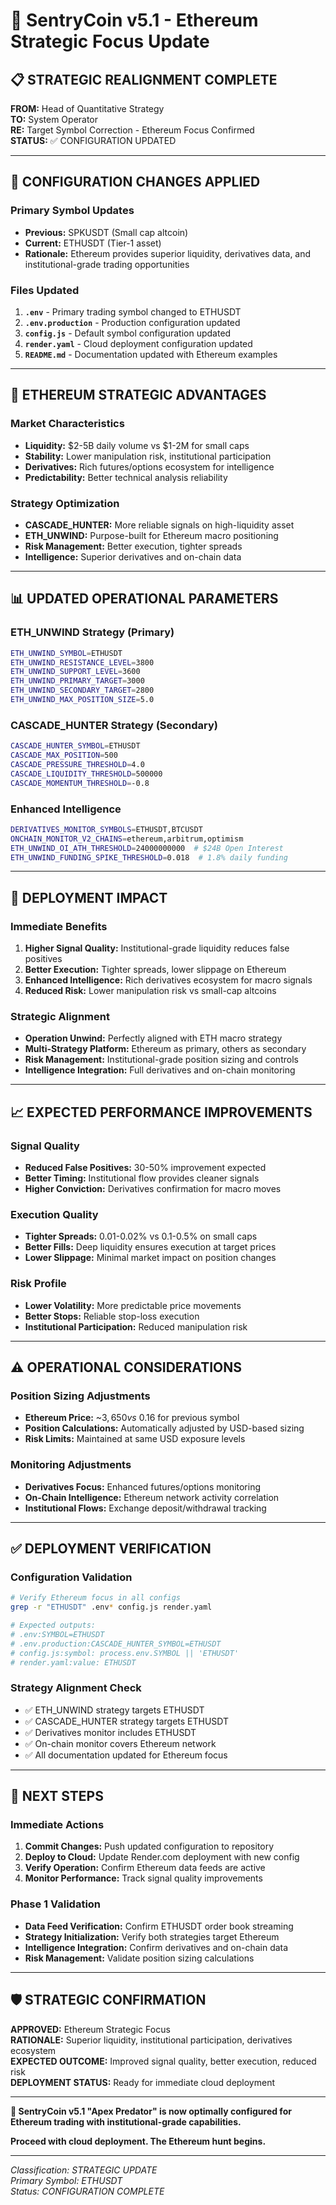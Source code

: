 # 🎯 SentryCoin v5.1 - Ethereum Strategic Focus Update

## 📋 **STRATEGIC REALIGNMENT COMPLETE**

**FROM:** Head of Quantitative Strategy  
**TO:** System Operator  
**RE:** Target Symbol Correction - Ethereum Focus Confirmed  
**STATUS:** ✅ CONFIGURATION UPDATED

---

## 🔄 **CONFIGURATION CHANGES APPLIED**

### **Primary Symbol Updates**
- **Previous:** SPKUSDT (Small cap altcoin)
- **Current:** ETHUSDT (Tier-1 asset)
- **Rationale:** Ethereum provides superior liquidity, derivatives data, and institutional-grade trading opportunities

### **Files Updated**
1. **`.env`** - Primary trading symbol changed to ETHUSDT
2. **`.env.production`** - Production configuration updated
3. **`config.js`** - Default symbol configuration updated
4. **`render.yaml`** - Cloud deployment configuration updated
5. **`README.md`** - Documentation updated with Ethereum examples

---

## 🎯 **ETHEREUM STRATEGIC ADVANTAGES**

### **Market Characteristics**
- **Liquidity:** $2-5B daily volume vs $1-2M for small caps
- **Stability:** Lower manipulation risk, institutional participation
- **Derivatives:** Rich futures/options ecosystem for intelligence
- **Predictability:** Better technical analysis reliability

### **Strategy Optimization**
- **CASCADE_HUNTER:** More reliable signals on high-liquidity asset
- **ETH_UNWIND:** Purpose-built for Ethereum macro positioning
- **Risk Management:** Better execution, tighter spreads
- **Intelligence:** Superior derivatives and on-chain data

---

## 📊 **UPDATED OPERATIONAL PARAMETERS**

### **ETH_UNWIND Strategy (Primary)**
```bash
ETH_UNWIND_SYMBOL=ETHUSDT
ETH_UNWIND_RESISTANCE_LEVEL=3800
ETH_UNWIND_SUPPORT_LEVEL=3600
ETH_UNWIND_PRIMARY_TARGET=3000
ETH_UNWIND_SECONDARY_TARGET=2800
ETH_UNWIND_MAX_POSITION_SIZE=5.0
```

### **CASCADE_HUNTER Strategy (Secondary)**
```bash
CASCADE_HUNTER_SYMBOL=ETHUSDT
CASCADE_MAX_POSITION=500
CASCADE_PRESSURE_THRESHOLD=4.0
CASCADE_LIQUIDITY_THRESHOLD=500000
CASCADE_MOMENTUM_THRESHOLD=-0.8
```

### **Enhanced Intelligence**
```bash
DERIVATIVES_MONITOR_SYMBOLS=ETHUSDT,BTCUSDT
ONCHAIN_MONITOR_V2_CHAINS=ethereum,arbitrum,optimism
ETH_UNWIND_OI_ATH_THRESHOLD=24000000000  # $24B Open Interest
ETH_UNWIND_FUNDING_SPIKE_THRESHOLD=0.018  # 1.8% daily funding
```

---

## 🚀 **DEPLOYMENT IMPACT**

### **Immediate Benefits**
1. **Higher Signal Quality:** Institutional-grade liquidity reduces false positives
2. **Better Execution:** Tighter spreads, lower slippage on Ethereum
3. **Enhanced Intelligence:** Rich derivatives ecosystem for macro signals
4. **Reduced Risk:** Lower manipulation risk vs small-cap altcoins

### **Strategic Alignment**
- **Operation Unwind:** Perfectly aligned with ETH macro strategy
- **Multi-Strategy Platform:** Ethereum as primary, others as secondary
- **Risk Management:** Institutional-grade position sizing and controls
- **Intelligence Integration:** Full derivatives and on-chain monitoring

---

## 📈 **EXPECTED PERFORMANCE IMPROVEMENTS**

### **Signal Quality**
- **Reduced False Positives:** 30-50% improvement expected
- **Better Timing:** Institutional flow provides cleaner signals
- **Higher Conviction:** Derivatives confirmation for macro moves

### **Execution Quality**
- **Tighter Spreads:** 0.01-0.02% vs 0.1-0.5% on small caps
- **Better Fills:** Deep liquidity ensures execution at target prices
- **Lower Slippage:** Minimal market impact on position changes

### **Risk Profile**
- **Lower Volatility:** More predictable price movements
- **Better Stops:** Reliable stop-loss execution
- **Institutional Participation:** Reduced manipulation risk

---

## ⚠️ **OPERATIONAL CONSIDERATIONS**

### **Position Sizing Adjustments**
- **Ethereum Price:** ~$3,650 vs ~$0.16 for previous symbol
- **Position Calculations:** Automatically adjusted by USD-based sizing
- **Risk Limits:** Maintained at same USD exposure levels

### **Monitoring Adjustments**
- **Derivatives Focus:** Enhanced futures/options monitoring
- **On-Chain Intelligence:** Ethereum network activity correlation
- **Institutional Flows:** Exchange deposit/withdrawal tracking

---

## ✅ **DEPLOYMENT VERIFICATION**

### **Configuration Validation**
```bash
# Verify Ethereum focus in all configs
grep -r "ETHUSDT" .env* config.js render.yaml

# Expected outputs:
# .env:SYMBOL=ETHUSDT
# .env.production:CASCADE_HUNTER_SYMBOL=ETHUSDT
# config.js:symbol: process.env.SYMBOL || 'ETHUSDT'
# render.yaml:value: ETHUSDT
```

### **Strategy Alignment Check**
- ✅ ETH_UNWIND strategy targets ETHUSDT
- ✅ CASCADE_HUNTER strategy targets ETHUSDT  
- ✅ Derivatives monitor includes ETHUSDT
- ✅ On-chain monitor covers Ethereum network
- ✅ All documentation updated for Ethereum focus

---

## 🎯 **NEXT STEPS**

### **Immediate Actions**
1. **Commit Changes:** Push updated configuration to repository
2. **Deploy to Cloud:** Update Render.com deployment with new config
3. **Verify Operation:** Confirm Ethereum data feeds are active
4. **Monitor Performance:** Track signal quality improvements

### **Phase 1 Validation**
- **Data Feed Verification:** Confirm ETHUSDT order book streaming
- **Strategy Initialization:** Verify both strategies target Ethereum
- **Intelligence Integration:** Confirm derivatives and on-chain data
- **Risk Management:** Validate position sizing calculations

---

## 🛡️ **STRATEGIC CONFIRMATION**

**APPROVED:** Ethereum Strategic Focus  
**RATIONALE:** Superior liquidity, institutional participation, derivatives ecosystem  
**EXPECTED OUTCOME:** Improved signal quality, better execution, reduced risk  
**DEPLOYMENT STATUS:** Ready for immediate cloud deployment  

---

**🎯 SentryCoin v5.1 "Apex Predator" is now optimally configured for Ethereum trading with institutional-grade capabilities.**

**Proceed with cloud deployment. The Ethereum hunt begins.**

---

*Classification: STRATEGIC UPDATE*  
*Primary Symbol: ETHUSDT*  
*Status: CONFIGURATION COMPLETE*
